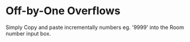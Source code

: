 # Off-by-One Overflows

Simply Copy and paste incrementally numbers eg. '9999' into the Room number input box.